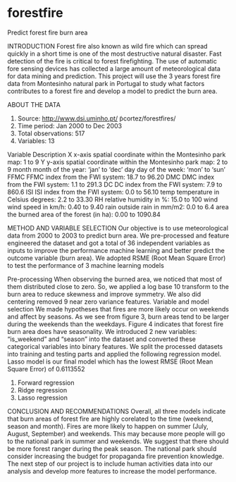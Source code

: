 # forestfire
Predict forest fire burn area

INTRODUCTION
Forest fire also known as wild fire which can spread quickly in a short time is one of the most destructive natural disaster. Fast detection of the fire is critical to forest firefighting. The use of automatic fore sensing devices has collected a large amount of meteorological data for data mining and prediction. This project will use the 3 years forest fire data from Montesinho natural park in Portugal to study what factors contributes to a forest fire and develop a model to predict the burn area. 

ABOUT THE DATA
1.	Source: http://www.dsi.uminho.pt/ ̃pcortez/forestfires/
2.	Time period: Jan 2000 to Dec 2003
3.	Total observations: 517
4.	Variables: 13

Variable	Description
X	x-axis spatial coordinate within the Montesinho park map: 1 to 9
Y	y-axis spatial coordinate within the Montesinho park map: 2 to 9
month	month of the year: ‘jan’ to ‘dec’
day	day of the week: ‘mon’ to ‘sun’
FFMC	FFMC index from the FWI system: 18.7 to 96.20
DMC	DMC index from the FWI system: 1.1 to 291.3
DC	DC index from the FWI system: 7.9 to 860.6
ISI	ISI index from the FWI system: 0.0 to 56.10
temp	temperature in Celsius degrees: 2.2 to 33.30
RH	relative humidity in %: 15.0 to 100
wind	wind speed in km/h: 0.40 to 9.40
rain	outside rain in mm/m2: 0.0 to 6.4
area	the burned area of the forest (in ha): 0.00 to 1090.84

METHOD AND VARIABLE SELECTION
Our objective is to use meteorological data from 2000 to 2003 to predict burn area. We pre-processed and feature engineered the dataset and got a total of 36 independent variables as inputs to improve the performance machine learning and better predict the outcome variable (burn area).  We adopted RSME (Root Mean Square Error) to test the performance of 3 machine learning models

Pre-processing
When observing the burned area, we noticed that most of them distributed close to zero. So, we applied a log base 10 transform to the burn area to reduce skewness and improve symmetry. We also did centering removed 9 near zero variance features. 
Variable and model selection
We made hypotheses that fires are more likely occur on weekends and affect by seasons.  As we see from figure 3, burn areas tend to be larger during the weekends than the weekdays. Figure 4 indicates that forest fire burn area does have seasonality. We introduced 2 new variables: “is_weekend” and “season” into the dataset and converted these categorical variables into binary features. 
We split the processed datasets into training and testing parts and applied the following regression model. Lasso model is our final model which has the lowest RMSE (Root Mean Square Error) of 0.6113552
1.	Forward regression
2.	Ridge regression
3.	Lasso regression

CONCLUSION AND RECOMMENDATIONS
Overall, all three models indicate that burn areas of forest fire are highly corelated to the time (weekend, season and month). Fires are more likely to happen on summer (July, August, September) and weekends. This may because more people will go to the national park in summer and weekends.  We suggest that there should be more forest ranger during the peak season. The national park should consider increasing the budget for propaganda fire prevention knowledge. 
The next step of our project is to include human activities data into our analysis and develop more features to increase the model performance.  

